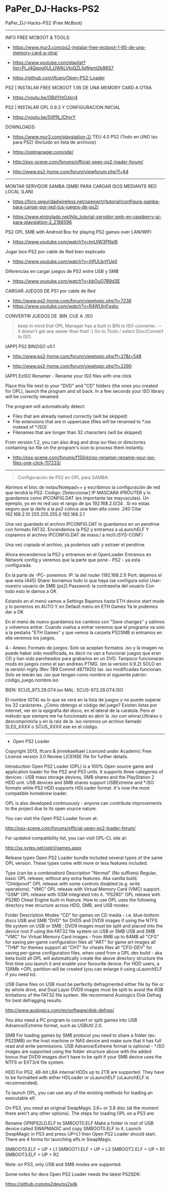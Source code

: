 # PaPer_DJ-Hacks-PS2
PaPer_DJ-Hacks-PS2 (Free McBoot)

----------------------------------------------------------------------------------
INFO FREE MCBOOT & TOOLS:

* https://www.mur3.com/ps2-instalar-free-mcboot-1-95-de-una-memory-card-a-otra/

* https://www.youtube.com/playlist?list=PLJ4Qqog0UI_UWALVtoQZL1oWgml2b88S7

* https://github.com/ifcaro/Open-PS2-Loader

PS2 | INSTALAR FREE MCBOOT 1.95 DE UNA MEMORY CARD A OTRA
* https://youtu.be/OBdYhtOzkn4

PS2 | INSTALAR OPL 0.9.3 Y CONFIGURACION INICIAL
* https://youtu.be/50PN_lChyrY

DOWNLOADS:

* https://www.mur3.com/playstation-2/
TEU 4.0 PS2 (Todo en UNO Iso para PS2) 
(Incluido en lista de archivos)

* https://oplmanager.com/site/

* http://psx-scene.com/forums/official-open-ps2-loader-forum/

* http://www.ps2-home.com/forum/viewforum.php?f=64

----------------------------------------------------------------------------------

MONTAR SERVIDOR SAMBA (SMB) PARA CARGAR ISOS MEDIANTE RED LOCAL (LAN)

* https://foro.seguridadwireless.net/openwrt/(tutorial)configura-samba-para-cargar-por-red-tus-juegos-de-ps2/

* https://www.elotrolado.net/hilo_tutorial-servidor-smb-en-raspberry-pi-para-playstation-2_2188596

PS2 OPL SMB with Android Box for playing PS2 games over LAN/WIFI
* https://www.youtube.com/watch?v=lmUlW3PNsI8

Jugar Isos PS2 por cable de Red bien explicado
* https://www.youtube.com/watch?v=iHfULbnYUe0

Diferencias en cargar juegos de PS2 entre USB y SMB
* https://www.youtube.com/watch?v=bbOuO7B9d3E

CARGAR JUEGOS DE PS1 por cable de Red
* http://www.ps2-home.com/forum/viewtopic.php?t=7236
* https://www.youtube.com/watch?v=R4WUInFqsbc

CONVERTIR JUEGOS DE .BIN .CUE A .ISO
 > keep in mind that OPL Manager has a built in BIN to ISO converter. -- it doesn't get any easier than that! :) 
Go to Tools / select Disc/Convert to ISO.

[APP] PS2 BIN2ISO v0.1
* http://www.ps2-home.com/forum/viewtopic.php?f=27&t=548

* http://www.ps2-home.com/forum/viewtopic.php?t=2290

[APP] EzISO Renamer - Rename your ISO files with one click

Place this file next to your "DVD" and "CD" folders (the ones you created for OPL), launch the program and sit back.
In a few seconds your ISO library will be correctly renamed.

The program will automatically detect:
- Files that are already named correctly (will be skipped)
- File extensions that are in uppercase (files will be renamed to *.iso instead of *.ISO)
- Filenames that are longer than 32 characters (will be skipped)

From version 1.2, you can also drag and drop iso files or directories containing iso file on the program's icon to process them instantly.
* http://psx-scene.com/forums/f150/eziso-renamer-rename-your-iso-files-one-click-117233/

----------------------------------------------------------------------------------

  > Configuración de PS2 en OPL para SAMBA:

Abrimos el bloc de notas/Notepad++ y escribimos la configuración de red que tendrá la PS2:
Código: [Seleccionar]
IP MASCARA IPROUTER
y lo guardamos como IPCONFIG.DAT (es importante las mayusculas).
Un ejemplo, yo en mi red uso el rango de ips 192.168.2.0/24 . Si no estas seguro que ip darle a la ps2 coloca una bien alta como .240 
Citar
192.168.2.10 255.255.255.0 192.168.2.1

Una vez guardado el archivo IPCONFIG.DAT lo guardamos en un pendrive con formato FAT32.
Encendemos la PS2 y entramos a uLaunchELF
Y copiamos el archivo IPCONFIG.DAT de mass:/ a mc0:/SYS-CONF/


Una vez copiado el archivo, ya podemos salir y extraer el pendrive.

Ahora encendemos la PS2 y entramos en el OpenLoader
Entramos en Network config y veremos que la parte que pone - PS2 - ya esta configurada.

En la parte de -PC- ponemos:
IP: la del router (192.168.2.1)
Port: dejamos el que esta (445)
Share: borramos todo lo que haya (se configura solo)
User: nuestro usuario de SMB (ps2)
Password: la contraseña del usuario
Con todo esto le damos a OK

Estando en el menú vamos a Settings
Bajamos hasta ETH device start mode y lo ponemos en AUTO
Y en Default menu en ETH Games
Ya le podemos dar a OK


En el menú de nuevo guardamos los cambios con "Save changes" y salimos y volvemos entrar.
Cuando vuelva a entrar veremos que el programa va solo a la pestaña "ETH Games" y que vemos la carpeta PS2SMB si entramos en ella veremos los juegos.


4.- Anexo:
Formato de juegos:
Solo se aceptan formatos .iso y la imagen no puede haber sido modificada, es decir no van a funcionar juegos que eran CD y han sido parcheados para grabarlos en un DVD. Tampoco funcionaran mods en juegos como el san andreas PTMG. (en la versión 0.9.2) 
SOLO en la versión nigtly (Rev 789 Commit d871920) las .iso modificadas funcionan.
Solo se leerán las .iso que tengan como nombre el siguiente patrón:
      código_juego.nombre.iso
      
BIEN: SCUS_973.28.GT4.iso
MAL:    SCUS-973.28.GT4.ISO

El nombre (GT4) es lo que se verá en la lista de juegos y no puede superar los 32 carácteres.
¿Cómo obtengo el código del juego?
Existen listas por internet, ver en la epigrafía del disco, en el lateral de la caratula. Pero el método que siempre me ha funcionado es abrir la .iso con winrar,Ultraiso o descomprimirla y en la raiz de la .iso veremos un archivo llamado SLES_XXXX o SCUS_XXXX ese es el código.

----------------------------------------------------------------------------------

  * Open PS2 Loader

Copyright 2013, Ifcaro & jimmikaelkael
Licenced under Academic Free License version 3.0
Review LICENSE file for further details.

Introduction
Open PS2 Loader (OPL) is a 100% Open source game and application loader for the PS2 and PS3 units. It supports three categories of devices : USB mass storage devices, SMB shares and the PlayStation 2 HDD unit. USB devices and SMB shares support USBExtreme and *.ISO formats while PS2 HDD supports HDLoader format. It's now the most compatible homebrew loader.

OPL is also developed continuously - anyone can contribute improvements to the project due to its open source nature.

You can visit the Open PS2 Loader forum at:

http://psx-scene.com/forums/official-open-ps2-loader-forum/

For updated compatibility list, you can visit OPL-CL site at:

http://sx.sytes.net/oplcl/games.aspx

Release types
Open PS2 Loader bundle included several types of the same OPL version. These types come with more or less features included.

Type (can be a combination)	Description
"Normal" (No suffixes)	Regular, basic OPL release, without any extra features. Aka vanilla build.
"Childproof"	OPL release with some controls disabled (e.g. write operations).
"VMC"	OPL release with Virtual Memory Card (VMC) support.
"GSM"	OPL release with GSM integrated into it.
"PS2RD"	OPL release with PS2RD Cheat Engine built-in feature.
How to use
OPL uses the following directory tree structure across HDD, SMB, and USB modes:

Folder	Description	Modes
"CD"	for games on CD media - i.e. blue-bottom discs	USB and SMB
"DVD"	for DVD5 and DVD9 images if using the NTFS file system on USB or SMB ; DVD9 images must be split and placed into the device root if using the FAT32 file system on USB or SMB	USB and SMB
"VMC"	for Virtual Memory Card images - from 8MB up to 64MB	all
"CFG"	for saving per-game configuration files	all
"ART"	for game art images	all
"THM"	for themes support	all
"CHT"	for cheats files	all
"CFG-DEV"	for saving per-game configuration files, when used from a OPL dev build - aka beta build	all
OPL will automatically create the above directory structure the first time you launch it and enable your favourite device. For HDD users, a 128Mb +OPL partition will be created (you can enlarge it using uLaunchELF if you need to).

USB
Game files on USB must be perfectly defragmented either file by file or by whole drive, and Dual Layer DVD9 images must be split to avoid the 4GB limitations of the FAT32 file system. We recommend Auslogics Disk Defrag for best defragging results.

http://www.auslogics.com/en/software/disk-defrag/

You also need a PC program to convert or split games into USB Advance/Extreme format, such as USBUtil 2.0.

SMB
For loading games by SMB protocol you need to share a folder (ex: PS2SMB) on the host machine or NAS device and make sure that it has full read and write permissions. USB Advance/Extreme format is optional - *.ISO images are supported using the folder structure above with the added bonus that DVD9 images don't have to be split if your SMB device uses the NTFS or EXT3/4 file system.

HDD
For PS2, 48-bit LBA internal HDDs up to 2TB are supported. They have to be formatted with either HDLoader or uLaunchELF (uLaunchELF is recommended).

To launch OPL, you can use any of the existing methods for loading an executable elf.

On PS3, you need an original SwapMagic 3.6+ or 3.8 disc (at the moment there aren't any other options). The steps for loading OPL on a PS3 are:

Rename OPNPS2LD.ELF to SMBOOT0.ELF
Make a folder in root of USB device called SWAPMAGIC and copy SMBOOT0.ELF to it.
Launch SwapMagic in PS3 and press UP+L1 then Open PS2 Loader should start.
There are 4 forms for launching elfs in SwapMagic.

SMBOOT0.ELF = UP + L1
SMBOOT1.ELF = UP + L2
SMBOOT2.ELF = UP + R1
SMBOOT3.ELF = UP + R2

Note: on PS3, only USB and SMB modes are supported.

Some notes for devs
Open PS2 Loader needs the latest PS2SDK:

https://github.com/ps2dev/ps2sdk

